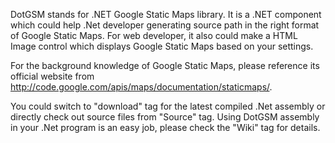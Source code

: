 DotGSM stands for .NET Google Static Maps library. It is a .NET component which could help .Net developer generating source path in the right format of Google Static Maps. For web developer, it also could make a HTML Image control which displays Google Static Maps based on your settings.

For the background knowledge of Google Static Maps, please reference its official website from http://code.google.com/apis/maps/documentation/staticmaps/.

You could switch to "download" tag for the latest compiled .Net assembly or directly check out source files from "Source" tag. Using DotGSM assembly in your .Net program is an easy job, please check the "Wiki" tag for details.